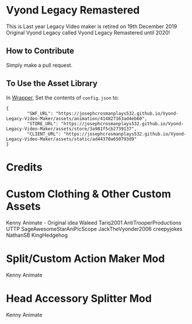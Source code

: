# Vyond Legacy Remastered
This is Last year Legacy Video maker is retired on 19th December 2019 Original Vyond Legacy called
Vyond Legacy Remastered until 2020!
## How to Contribute
Simply make a pull request.

## To Use the Asset Library
In [Wrapper](https://github.com/GoAnimate-Wrapper/GoAnimate-Wrapper), Set the contents of `config.json` to:
```
{
        "SWF_URL": "https://josephcrosmanplays532.github.io/Vyond-Legacy-Video-Maker/assets/animation/414827163ad4eb60",
        "STORE_URL": "https://josephcrosmanplays532.github.io/Vyond-Legacy-Video-Maker/assets/store/3a981f5cb2739137",
        "CLIENT_URL": "https://josephcrosmanplays532.github.io/Vyond-Legacy-Video-Maker/assets/static/ad44370a650793d9"
}
```

# Credits

# Custom Clothing & Other Custom Assets 
Kenny Animate - Original idea
Waleed Tariq2001
AntiTrooperProductions UTTP
SageAwesomeStarAniPicScope
JackTheVyonder2006
creepyjokes
NathanSB
KingHedgehog


# Split/Custom Action Maker Mod 
Kenny Animate

# Head Accessory Splitter Mod 
Kenny Animate
